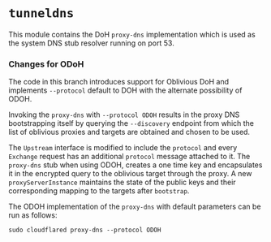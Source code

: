 # `tunneldns`

This module contains the DoH `proxy-dns` implementation which is used
as the system DNS stub resolver running on port 53.

### Changes for ODoH

The code in this branch introduces support for Oblivious DoH and 
implements `--protocol` default to DOH with the alternate possibility of ODOH.

Invoking the `proxy-dns` with `--protocol ODOH` results in the proxy DNS bootstrapping
itself by querying the `--discovery` endpoint from which the list of oblivious proxies 
and targets are obtained and chosen to be used.

The `Upstream` interface is modified to include the `protocol` and every `Exchange`
request has an additional `protocol` message attached to it. The `proxy-dns` stub
when using ODOH, creates a one time key and encapsulates it in the encrypted query
to the oblivious target through the proxy. A new `proxyServerInstance` maintains the
state of the public keys and their corresponding mapping to the targets after `bootstrap`.

The ODOH implementation of the `proxy-dns` with default parameters can be run as follows:

```
sudo cloudflared proxy-dns --protocol ODOH
```